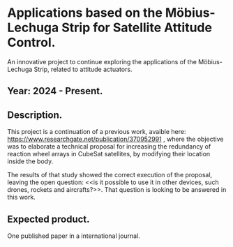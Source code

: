 # Applications based on the Möbius-Lechuga Strip for Satellite Attitude Control.
An innovative project to continue exploring the applications of the Möbius-Lechuga Strip, related to attitude actuators. 

## Year: 2024 - Present. 

## Description.

This project is a continuation of a previous work, avaible here: https://www.researchgate.net/publication/370952991 , where the objective was to elaborate a technical proposal for increasing the redundancy of reaction wheel arrays in CubeSat satellites, by modifying their location inside the body. 

The results of that study showed the correct execution of the proposal, leaving the open question: <<is it possible to use it in other devices, such drones, rockets and aircrafts?>>. That question is looking to be answered in this work. 

## Expected product.
One published paper in a international journal. 
